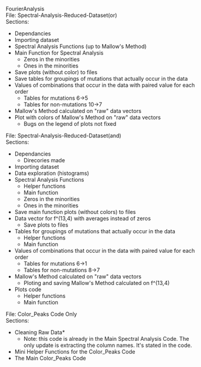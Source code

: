 FourierAnalysis   
File: Spectral-Analysis-Reduced-Dataset(or)  
Sections:    
  - Dependancies 
  - Importing dataset  
  - Spectral Analysis Functions (up to Mallow's Method)  
  - Main Function for Spectral Analysis   
    - Zeros in the minorities  
    - Ones in the minorities  
  - Save plots (without color) to files  
  - Save tables for groupings of mutations that actually occur in the data   
  - Values of combinations that occur in the data with paired value for each order  
    - Tables for mutations 6->5  
    - Tables for non-mutations 10->7  
  - Mallow's Method calculated on "raw" data vectors  
  - Plot with colors of Mallow's Method on "raw" data vectors  
    - Bugs on the legend of plots not fixed  
      
File: Spectral-Analysis-Reduced-Dataset(and)  
Sections:   
  - Dependancies
    - Direcories made
  - Importing dataset
  - Data exploration (histograms)
  - Spectral Analysis Functions
    - Helper functions
    - Main function
     - Zeros in the minorities  
     - Ones in the minorities  
  - Save main function plots (without colors) to files  
  - Data vector for f^(13,4) with averages instead of zeros
    - Save plots to files
  - Tables for groupings of mutations that actually occur in the data   
    - Helper functions  
    - Main function  
  - Values of combinations that occur in the data with paired value for each order  
    - Tables for mutations 6->1  
    - Tables for non-mutations 8->7  
  - Mallow's Method calculated on "raw" data vectors
    - Ploting and saving Mallow's Method calculated on f^(13,4)
  - Plots code
    - Helper functions
    - Main function
  
File: Color_Peaks Code Only  
Sections:   
  - Cleaning Raw Data*  
    - Note: this code is already in the Main Spectral Analysis Code. The only update is extracting the column names. It's   stated in the code.   
  - Mini Helper Functions for the Color_Peaks Code  
  - The Main Color_Peaks Code  
